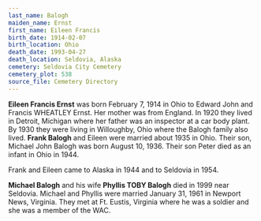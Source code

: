 ```yaml
---
last_name: Balogh
maiden_name: Ernst
first_name: Eileen Francis
birth_date: 1914-02-07
birth_location: Ohio
death_date: 1993-04-27
death_location: Seldovia, Alaska
cemetery: Seldovia City Cemetery
cemetery_plot: 538
source_file: Cemetery Directory
---
```


**Eileen Francis Ernst** was born February 7, 1914 in Ohio to Edward
John and Francis WHEATLEY Ernst. Her mother was from England. In 1920
they lived in Detroit, Michigan where her father was an inspector at a
car body plant. By 1930 they were living in Willoughby, Ohio where the
Balogh family also lived. **Frank Balogh** and Eileen were married about 1935
in Ohio. Their son, Michael John Balogh was born August 10, 1936. Their
son Peter died as an infant in Ohio in 1944.

Frank and Eileen came to Alaska in 1944 and to Seldovia in 1954.

**Michael Balogh** and his wife **Phyllis TOBY Balogh** died in 1999
near Seldovia. Michael and Phyllis were married January 31, 1961 in
Newport News, Virginia. They met at Ft. Eustis, Virginia where he was a
soldier and she was a member of the WAC.
